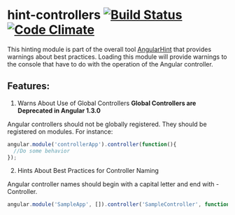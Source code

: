 hint-controllers [![Build Status](https://travis-ci.org/angular/angular-hint-controllers.svg?branch=master)](https://travis-ci.org/angular/angular-hint-controllers) [![Code Climate](https://codeclimate.com/github/angular/angular-hint-controllers/badges/gpa.svg)](https://codeclimate.com/github/angular/angular-hint-controllers)
===============

This hinting module is part of the overall tool [AngularHint](https://github.com/angular/angular-hint)
that provides warnings about best practices. Loading this module will provide warnings to the console
that have to do with the operation of the Angular controller.

Features:
--------

1. Warns About Use of Global Controllers
  **Global Controllers are Deprecated in Angular 1.3.0**

  Angular controllers should not be globally registered. They should be
  registered on modules. For instance:

  ```javascript
  angular.module('controllerApp').controller(function(){
    //Do some behavior
  });
  ```

2. Hints About Best Practices for Controller Naming

  Angular controller names should begin with a capital letter and end with -Controller.

  ```javascript
  angular.module('SampleApp', []).controller('SampleController', function() {});
  ```
